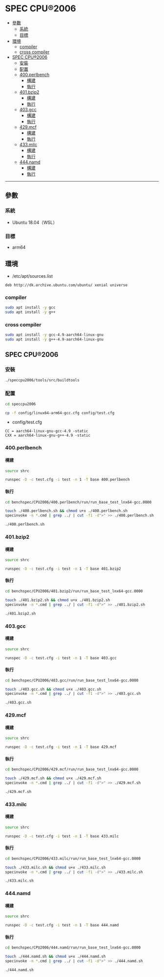 # SPEC CPU®2006

<!-- vim-markdown-toc GFM -->

* [參數](#參數)
    - [系統](#系統)
    - [目標](#目標)
* [環境](#環境)
    - [compiler](#compiler)
    - [cross compiler](#cross-compiler)
* [SPEC CPU®2006](#spec-cpu2006)
    - [安裝](#安裝)
    - [配置](#配置)
    - [400.perlbench](#400perlbench)
        + [構建](#構建)
        + [執行](#執行)
    - [401.bzip2](#401bzip2)
        + [構建](#構建-1)
        + [執行](#執行-1)
    - [403.gcc](#403gcc)
        + [構建](#構建-2)
        + [執行](#執行-2)
    - [429.mcf](#429mcf)
        + [構建](#構建-3)
        + [執行](#執行-3)
    - [433.milc](#433milc)
        + [構建](#構建-4)
        + [執行](#執行-4)
    - [444.namd](#444namd)
        + [構建](#構建-5)
        + [執行](#執行-5)

<!-- vim-markdown-toc -->

---

## 參數

### 系統

-   Ubuntu 18.04（WSL）

### 目標

-   arm64

## 環境

-   /etc/apt/sources.list

```apacheconf
deb http://dk.archive.ubuntu.com/ubuntu/ xenial universe
```

### compiler

```zsh
sudo apt install -y gcc
sudo apt install -y g++
```

### cross compiler

```zsh
sudo apt install -y gcc-4.9-aarch64-linux-gnu
sudo apt install -y g++-4.9-aarch64-linux-gnu

```

## SPEC CPU®2006

### 安裝

```zsh
./speccpu2006/tools/src/buildtools
```

### 配置

```zsh
cd speccpu2006

cp -f config/linux64-arm64-gcc.cfg config/test.cfg
```

-   config/test.cfg

```apacheconf
CC = aarch64-linux-gnu-gcc-4.9 -static
CXX = aarch64-linux-gnu-g++-4.9 -static
```

### 400.perlbench

#### 構建

```zsh
source shrc

runspec -D -c test.cfg -i test -n 1 -T base 400.perlbench
```

#### 執行

```zsh
cd benchspec/CPU2006/400.perlbench/run/run_base_test_lnx64-gcc.0000

touch ./400.perlbench.sh && chmod u+x ./400.perlbench.sh
specinvoke -n *.cmd | grep ../ | cut -f1 -d">" >> ./400.perlbench.sh

./400.perlbench.sh
```

### 401.bzip2

#### 構建

```zsh
source shrc

runspec -D -c test.cfg -i test -n 1 -T base 401.bzip2
```

#### 執行

```zsh
cd benchspec/CPU2006/401.bzip2/run/run_base_test_lnx64-gcc.0000

touch ./401.bzip2.sh && chmod u+x ./401.bzip2.sh
specinvoke -n *.cmd | grep ../ | cut -f1 -d">" >> ./401.bzip2.sh

./401.bzip2.sh
```

### 403.gcc

#### 構建

```zsh
source shrc

runspec -D -c test.cfg -i test -n 1 -T base 403.gcc
```

#### 執行

```zsh
cd benchspec/CPU2006/403.gcc/run/run_base_test_lnx64-gcc.0000

touch ./403.gcc.sh && chmod u+x ./403.gcc.sh
specinvoke -n *.cmd | grep ../ | cut -f1 -d">" >> ./403.gcc.sh

./403.gcc.sh
```

### 429.mcf

#### 構建

```zsh
source shrc

runspec -D -c test.cfg -i test -n 1 -T base 429.mcf
```

#### 執行

```zsh
cd benchspec/CPU2006/429.mcf/run/run_base_test_lnx64-gcc.0000

touch ./429.mcf.sh && chmod u+x ./429.mcf.sh
specinvoke -n *.cmd | grep ../ | cut -f1 -d">" >> ./429.mcf.sh

./429.mcf.sh
```

### 433.milc

#### 構建

```zsh
source shrc

runspec -D -c test.cfg -i test -n 1 -T base 433.milc
```

#### 執行

```zsh
cd benchspec/CPU2006/433.milc/run/run_base_test_lnx64-gcc.0000

touch ./433.milc.sh && chmod u+x ./433.milc.sh
specinvoke -n *.cmd | grep ../ | cut -f1 -d">" >> ./433.milc.sh

./433.milc.sh
```

### 444.namd

#### 構建

```zsh
source shrc

runspec -D -c test.cfg -i test -n 1 -T base 444.namd
```

#### 執行

```zsh
cd benchspec/CPU2006/444.namd/run/run_base_test_lnx64-gcc.0000

touch ./444.namd.sh && chmod u+x ./444.namd.sh
specinvoke -n *.cmd | grep ../ | cut -f1 -d">" >> ./444.namd.sh

./444.namd.sh
```

